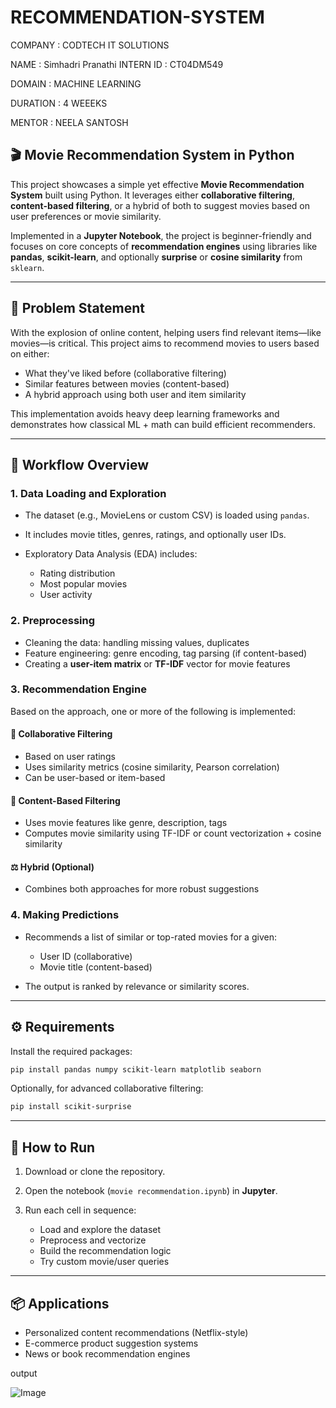 # RECOMMENDATION-SYSTEM


COMPANY : CODTECH IT SOLUTIONS

NAME : Simhadri Pranathi 
INTERN ID : CT04DM549

DOMAIN : MACHINE LEARNING

DURATION : 4 WEEEKS

MENTOR : NEELA SANTOSH



## 🎬 Movie Recommendation System in Python

This project showcases a simple yet effective **Movie Recommendation System** built using Python. It leverages either **collaborative filtering**, **content-based filtering**, or a hybrid of both to suggest movies based on user preferences or movie similarity.

Implemented in a **Jupyter Notebook**, the project is beginner-friendly and focuses on core concepts of **recommendation engines** using libraries like **pandas**, **scikit-learn**, and optionally **surprise** or **cosine similarity** from `sklearn`.

---

## 📌 Problem Statement

With the explosion of online content, helping users find relevant items—like movies—is critical. This project aims to recommend movies to users based on either:

* What they've liked before (collaborative filtering)
* Similar features between movies (content-based)
* A hybrid approach using both user and item similarity

This implementation avoids heavy deep learning frameworks and demonstrates how classical ML + math can build efficient recommenders.

---

## 🧠 Workflow Overview

### 1. **Data Loading and Exploration**

* The dataset (e.g., MovieLens or custom CSV) is loaded using `pandas`.
* It includes movie titles, genres, ratings, and optionally user IDs.
* Exploratory Data Analysis (EDA) includes:

  * Rating distribution
  * Most popular movies
  * User activity

### 2. **Preprocessing**

* Cleaning the data: handling missing values, duplicates
* Feature engineering: genre encoding, tag parsing (if content-based)
* Creating a **user-item matrix** or **TF-IDF** vector for movie features

### 3. **Recommendation Engine**

Based on the approach, one or more of the following is implemented:

#### 🔁 Collaborative Filtering

* Based on user ratings
* Uses similarity metrics (cosine similarity, Pearson correlation)
* Can be user-based or item-based

#### 🧠 Content-Based Filtering

* Uses movie features like genre, description, tags
* Computes movie similarity using TF-IDF or count vectorization + cosine similarity

#### ⚖️ Hybrid (Optional)

* Combines both approaches for more robust suggestions

### 4. **Making Predictions**

* Recommends a list of similar or top-rated movies for a given:

  * User ID (collaborative)
  * Movie title (content-based)

* The output is ranked by relevance or similarity scores.

---

## ⚙️ Requirements

Install the required packages:

```bash
pip install pandas numpy scikit-learn matplotlib seaborn
```

Optionally, for advanced collaborative filtering:

```bash
pip install scikit-surprise
```

---

## 🚀 How to Run

1. Download or clone the repository.
2. Open the notebook (`movie recommendation.ipynb`) in **Jupyter**.
3. Run each cell in sequence:

   * Load and explore the dataset
   * Preprocess and vectorize
   * Build the recommendation logic
   * Try custom movie/user queries

---

## 📦 Applications

* Personalized content recommendations (Netflix-style)
* E-commerce product suggestion systems
* News or book recommendation engines

output

![Image](https://github.com/user-attachments/assets/179d1542-d96f-46d4-9048-e465a7487581)
